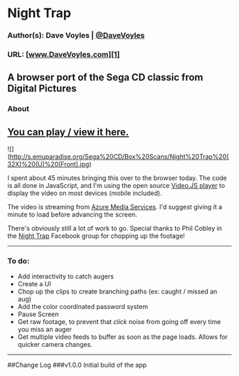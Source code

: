 # Night Trap
### Author(s): Dave Voyles | [@DaveVoyles](http://www.twitter.com/DaveVoyles)
### URL: [www.DaveVoyles.com][1]

A browser port of the Sega CD classic from Digital Pictures 
----------
### About

## [You can play / view it here.](http://nighttrap.azurewebsites.net/)

![] (http://s.emuparadise.org/Sega%20CD/Box%20Scans/Night%20Trap%20(32X)%20(U)%20(Front).jpg)

I spent about 45 minutes bringing this over to the browser today. The code is all done in JavaScript, and I'm using the open source [Video.JS player](http://www.videojs.com/) to display the video on most devices (mobile included). 

The video is streaming from [Azure Media Services](http://www.davevoyles.com/?s=azure+media+services). I'd suggest giving it a minute to load before advancing the screen. 

There's obviously still a lot of work to go. Special thanks to Phil Cobley in the [Night Trap](https://www.facebook.com/groups/NightTrap/) Facebook group for chopping up the footage!

----------
### To do:

- Add interactivity to catch augers
- Create a UI
- Chop up the clips to create branching paths (ex: caught / missed an aug)
- Add the color coordinated password system
- Pause Screen
- Get raw footage, to prevent that *click* noise from going off every time you miss an auger
- Get multiple video feeds to buffer as soon as the page loads. Allows for quicker camera changes.

----------

##Change Log
###v1.0.0
Initial build of the app


  [1]: http://www.daveVoyles.com "My website"
